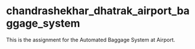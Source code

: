 # chandrashekhar_dhatrak_airport_baggage_system
This is the assignment for the Automated Baggage System at Airport.
